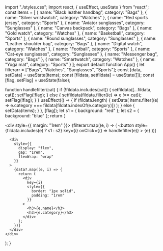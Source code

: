 import "./styles.css";
import react, { useEffect, useState } from "react";
const items = [
  { name: "Black leather handbag", category: "Bags" },
  { name: "Silver wristwatch", category: "Watches" },
  { name: "Red sports jersey", category: "Sports" },
  { name: "Aviator sunglasses", category: "Sunglasses" },
  { name: "Canvas backpack", category: "Bags" },
  { name: "Gold watch", category: "Watches" },
  { name: "Basketball", category: "Sports" },
  { name: "Round sunglasses", category: "Sunglasses" },
  { name: "Leather shoulder bag", category: "Bags" },
  { name: "Digital watch", category: "Watches" },
  { name: "Football", category: "Sports" },
  { name: "Cat-eye sunglasses", category: "Sunglasses" },
  { name: "Messenger bag", category: "Bags" },
  { name: "Smartwatch", category: "Watches" },
  { name: "Yoga mat", category: "Sports" }
];
export default function App() {
  let filterarr = ["Bags", "Watches", "Sunglasses", "Sports"];
  const [data, setData] = useState(items);
  const [fildata, setfildata] = useState([]);
  const [flag, setFlag] = useState(false);

  function handlefilter(cat) {
    if (!fildata.includes(cat)) {
      setfildata([...fildata, cat]);
      setFlag(!flag);
    } else {
      setfildata(fildata.filter((e) => e !== cat));
      setFlag(!flag);
    }
  }
  useEffect(() => {
    if (fildata.length) {
      setData(
        items.filter((e) => e.category === fildata[fildata.indexOf(e.category)])
      );
    } else {
      setData(items);
    }
  }, [flag]);
  let s1 = { background: "red" };
  let s2 = { background: "blue" };
  return (
    <div className="App">
      <div style={{ margin: "1rem" }}>
        {filterarr.map((e, i) => (
          <button
            style={fildata.includes(e) ? s1 : s2}
            key={i}
            onClick={() => handlefilter(e)}
          >
            {e}
          </button>
        ))}
      </div>

      <div
        style={{
          display: "flex",
          gap: "1rem",
          flexWrap: "wrap"
        }}
      >
        {data?.map((e, i) => {
          return (
            <div
              key={i}
              style={{
                border: "1px solid",
                padding: "1rem"
              }}
            >
              <h3>{e.name}</h3>
              <h3>{e.category}</h3>
            </div>
          );
        })}
      </div>
    </div>
  );
}